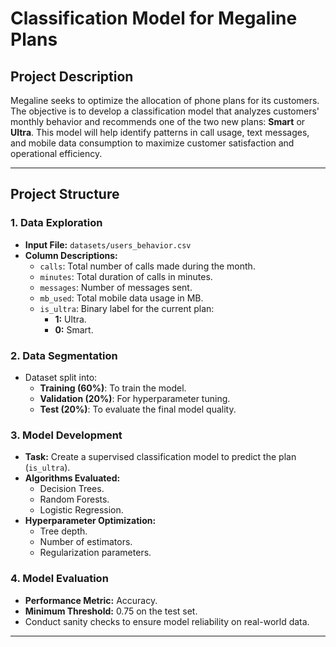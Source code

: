# Classification Model for Megaline Plans

## **Project Description**  
Megaline seeks to optimize the allocation of phone plans for its customers. The objective is to develop a classification model that analyzes customers' monthly behavior and recommends one of the two new plans: **Smart** or **Ultra**. This model will help identify patterns in call usage, text messages, and mobile data consumption to maximize customer satisfaction and operational efficiency.

---

## **Project Structure**

### **1. Data Exploration**  
- **Input File:** `datasets/users_behavior.csv`  
- **Column Descriptions:**  
  - `calls`: Total number of calls made during the month.  
  - `minutes`: Total duration of calls in minutes.  
  - `messages`: Number of messages sent.  
  - `mb_used`: Total mobile data usage in MB.  
  - `is_ultra`: Binary label for the current plan:  
    - **1:** Ultra.  
    - **0:** Smart.  

### **2. Data Segmentation**  
- Dataset split into:  
  - **Training (60%)**: To train the model.  
  - **Validation (20%)**: For hyperparameter tuning.  
  - **Test (20%)**: To evaluate the final model quality.  

### **3. Model Development**  
- **Task:** Create a supervised classification model to predict the plan (`is_ultra`).  
- **Algorithms Evaluated:**  
  - Decision Trees.  
  - Random Forests.  
  - Logistic Regression.  
- **Hyperparameter Optimization:**  
  - Tree depth.  
  - Number of estimators.  
  - Regularization parameters.  

### **4. Model Evaluation**  
- **Performance Metric:** Accuracy.  
- **Minimum Threshold:** 0.75 on the test set.  
- Conduct sanity checks to ensure model reliability on real-world data.  

---
